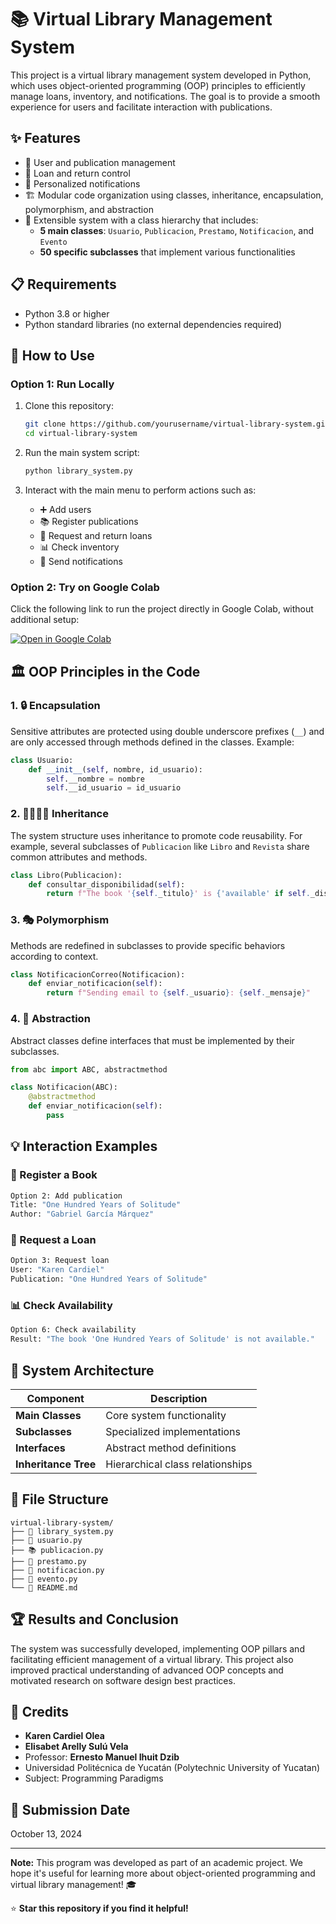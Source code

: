 # 📚 Virtual Library Management System

This project is a virtual library management system developed in Python, which uses object-oriented programming (OOP) principles to efficiently manage loans, inventory, and notifications. The goal is to provide a smooth experience for users and facilitate interaction with publications.

## ✨ Features

- 👥 User and publication management
- 📖 Loan and return control
- 🔔 Personalized notifications
- 🏗️ Modular code organization using classes, inheritance, encapsulation, polymorphism, and abstraction
- 🔧 Extensible system with a class hierarchy that includes:
  - **5 main classes**: `Usuario`, `Publicacion`, `Prestamo`, `Notificacion`, and `Evento`
  - **50 specific subclasses** that implement various functionalities

## 📋 Requirements

- Python 3.8 or higher
- Python standard libraries (no external dependencies required)

## 🚀 How to Use

### Option 1: Run Locally

1. Clone this repository:
   ```bash
   git clone https://github.com/yourusername/virtual-library-system.git
   cd virtual-library-system
   ```

2. Run the main system script:
   ```bash
   python library_system.py
   ```

3. Interact with the main menu to perform actions such as:
   - ➕ Add users
   - 📚 Register publications
   - 🔄 Request and return loans
   - 📊 Check inventory
   - 📧 Send notifications

### Option 2: Try on Google Colab

Click the following link to run the project directly in Google Colab, without additional setup:

[![Open in Google Colab](https://colab.research.google.com/assets/colab-badge.svg)](https://colab.research.google.com/drive/1SOsZwAiIZhTIvcKijrnvOh2tTXpAQFkM?usp=sharing)

## 🏛️ OOP Principles in the Code

### 1. 🔒 Encapsulation
Sensitive attributes are protected using double underscore prefixes (`__`) and are only accessed through methods defined in the classes. Example:

```python
class Usuario:
    def __init__(self, nombre, id_usuario):
        self.__nombre = nombre
        self.__id_usuario = id_usuario
```

### 2. 👨‍👩‍👧‍👦 Inheritance
The system structure uses inheritance to promote code reusability. For example, several subclasses of `Publicacion` like `Libro` and `Revista` share common attributes and methods.

```python
class Libro(Publicacion):
    def consultar_disponibilidad(self):
        return f"The book '{self._titulo}' is {'available' if self._disponible else 'not available'}."
```

### 3. 🎭 Polymorphism
Methods are redefined in subclasses to provide specific behaviors according to context.

```python
class NotificacionCorreo(Notificacion):
    def enviar_notificacion(self):
        return f"Sending email to {self._usuario}: {self._mensaje}"
```

### 4. 🎨 Abstraction
Abstract classes define interfaces that must be implemented by their subclasses.

```python
from abc import ABC, abstractmethod

class Notificacion(ABC):
    @abstractmethod
    def enviar_notificacion(self):
        pass
```

## 💡 Interaction Examples

### 📖 Register a Book
```bash
Option 2: Add publication
Title: "One Hundred Years of Solitude"
Author: "Gabriel García Márquez"
```

### 🔄 Request a Loan
```bash
Option 3: Request loan
User: "Karen Cardiel"
Publication: "One Hundred Years of Solitude"
```

### 📊 Check Availability
```bash
Option 6: Check availability
Result: "The book 'One Hundred Years of Solitude' is not available."
```

## 🎯 System Architecture

| Component | Description |
|-----------|-------------|
| **Main Classes** | Core system functionality |
| **Subclasses** | Specialized implementations |
| **Interfaces** | Abstract method definitions |
| **Inheritance Tree** | Hierarchical class relationships |

## 📂 File Structure
```
virtual-library-system/
├── 📝 library_system.py
├── 👥 usuario.py
├── 📚 publicacion.py
├── 🔄 prestamo.py
├── 🔔 notificacion.py
├── 📅 evento.py
└── 📖 README.md
```

## 🏆 Results and Conclusion

The system was successfully developed, implementing OOP pillars and facilitating efficient management of a virtual library. This project also improved practical understanding of advanced OOP concepts and motivated research on software design best practices.

## 👥 Credits

- **Karen Cardiel Olea**
- **Elisabet Arelly Sulú Vela**
- Professor: **Ernesto Manuel Ihuit Dzib**
- Universidad Politécnica de Yucatán (Polytechnic University of Yucatan)
- Subject: Programming Paradigms

## 📅 Submission Date

October 13, 2024

---

**Note:** This program was developed as part of an academic project. We hope it's useful for learning more about object-oriented programming and virtual library management! 🎓

⭐ **Star this repository if you find it helpful!**
